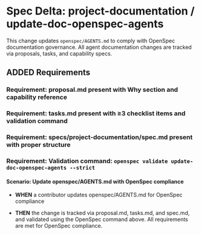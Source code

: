 # Spec Delta: project-documentation / update-doc-openspec-agents

This change updates `openspec/AGENTS.md` to comply with OpenSpec documentation governance. All agent documentation changes are tracked via proposals, tasks, and capability specs.

## ADDED Requirements

### Requirement: proposal.md present with Why section and capability reference

### Requirement: tasks.md present with ≥3 checklist items and validation command

### Requirement: specs/project-documentation/spec.md present with proper structure

### Requirement: Validation command: `openspec validate update-doc-openspec-agents --strict`

#### Scenario: Update openspec/AGENTS.md with OpenSpec compliance

- **WHEN** a contributor updates openspec/AGENTS.md for OpenSpec compliance

- **THEN** the change is tracked via proposal.md, tasks.md, and spec.md, and validated using the OpenSpec command above. All requirements are met for OpenSpec compliance.
